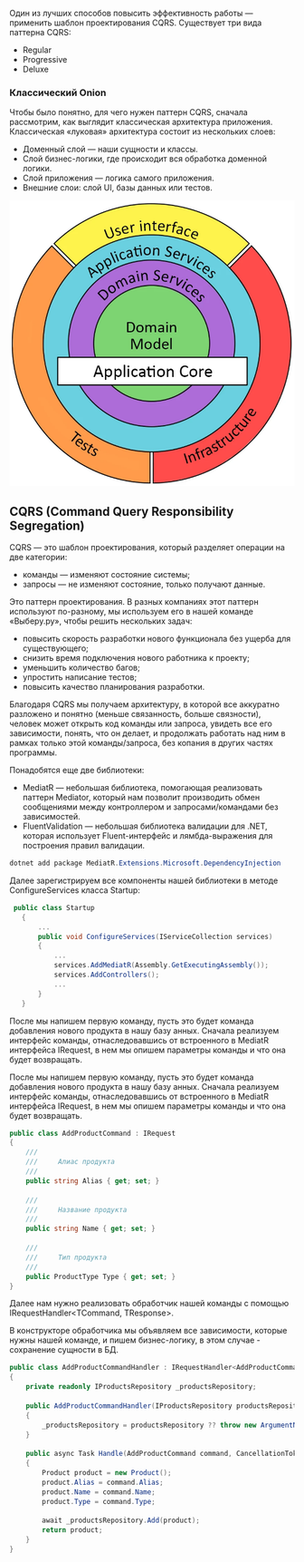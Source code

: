 Один из лучших способов повысить эффективность работы — применить шаблон проектирования CQRS.
Существует три вида паттерна CQRS: 
- Regular
- Progressive
- Deluxe

### Классический Onion
Чтобы было понятно, для чего нужен паттерн CQRS, сначала рассмотрим, как выглядит классическая архитектура приложения.
Классическая «луковая» архитектура состоит из нескольких слоев:

-    Доменный слой — наши сущности и классы.
-    Слой бизнес-логики, где происходит вся обработка доменной логики.
-    Слой приложения — логика самого приложения.
-    Внешние слои: слой UI, базы данных или тестов.

![DDD](img/cqrs.webp)

## CQRS (Command Query Responsibility Segregation) 
CQRS — это шаблон проектирования, который разделяет операции на две категории:
-    команды — изменяют состояние системы;
-    запросы — не изменяют состояние, только получают данные.

Это паттерн проектирования. В разных компаниях этот паттерн используют по-разному, мы используем его в нашей команде «Выберу.ру», чтобы решить нескольких задач:
-    повысить скорость разработки нового функционала без ущерба для существующего;
-    снизить время подключения нового работника к проекту;
-    уменьшить количество багов;
-    упростить написание тестов;
-    повысить качество планирования разработки.

Благодаря CQRS мы получаем архитектуру, в которой все аккуратно разложено и понятно (меньше связанность, больше связности), человек может открыть код команды или запроса, увидеть все его зависимости, понять, что он делает, и продолжать работать над ним в рамках только этой команды/запроса, без копания в других частях программы.

Понадобятся еще две библиотеки:
-    MediatR — небольшая библиотека, помогающая реализовать паттерн Mediator, который нам позволит производить обмен сообщениями между контроллером и запросами/командами без зависимостей.
-    FluentValidation — небольшая библиотека валидации для .NET, которая использует Fluent-интерфейс и лямбда-выражения для построения правил валидации.
```c#
dotnet add package MediatR.Extensions.Microsoft.DependencyInjection
```
Далее зарегистрируем все компоненты нашей библиотеки в методе ConfigureServices класса Startup:
```c#
 public class Startup
   {
       ...
       public void ConfigureServices(IServiceCollection services)
       {
           ...
           services.AddMediatR(Assembly.GetExecutingAssembly());
           services.AddControllers();
           ...
       }
   }
   ```
   После мы напишем первую команду, пусть это будет команда добавления нового продукта в нашу базу анных. Сначала реализуем интерфейс команды, отнаследовавшись от встроенного в MediatR интерфейса IRequest<TResponse>, в нем мы опишем параметры команды и что она будет возвращать.

   После мы напишем первую команду, пусть это будет команда добавления нового продукта в нашу базу анных. Сначала реализуем интерфейс команды, отнаследовавшись от встроенного в MediatR интерфейса IRequest<TResponse>, в нем мы опишем параметры команды и что она будет возвращать.
   ```c#
   public class AddProductCommand : IRequest
   {
       /// 
       ///     Алиас продукта
       /// 
       public string Alias { get; set; }

       /// 
       ///     Название продукта
       /// 
       public string Name { get; set; }

       /// 
       ///     Тип продукта
       /// 
       public ProductType Type { get; set; }
   }
   ```
Далее нам нужно реализовать обработчик нашей команды с помощью IRequestHandler<TCommand, TResponse>. 

В конструкторе обработчика мы объявляем все зависимости, которые нужны нашей команде, и пишем бизнес-логику, в этом случае - сохранение сущности в БД.
```c#
public class AddProductCommandHandler : IRequestHandler<AddProductCommand, Product>
{
    private readonly IProductsRepository _productsRepository;

    public AddProductCommandHandler(IProductsRepository productsRepository)
    {
        _productsRepository = productsRepository ?? throw new ArgumentNullException(nameof(productsRepository));
    }

    public async Task Handle(AddProductCommand command, CancellationToken cancellationToken)
    {
        Product product = new Product();
        product.Alias = command.Alias;
        product.Name = command.Name;
        product.Type = command.Type;

        await _productsRepository.Add(product);
        return product;
    }
}
```       